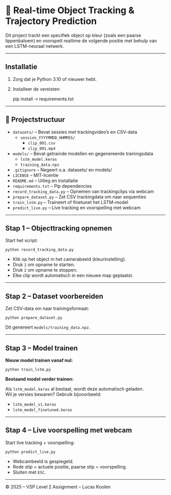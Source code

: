 # 🎯 Real-time Object Tracking & Trajectory Prediction

Dit project trackt een specifiek object op kleur (zoals een paarse lippenbalsem) en voorspelt realtime de volgende positie met behulp van een LSTM-neuraal netwerk.

---

## Installatie

1. Zorg dat je Python 3.10 of nieuwer hebt.
2. Installeer de vereisten:

   pip install -r requirements.txt

---

## 📁 Projectstructuur

- `datasets/` – Bevat sessies met trackingvideo’s en CSV-data
  - `session_YYYYMMDD_HHMMSS/`
    - `clip_001.csv`
    - `clip_001.mp4`
- `models/` – Bevat getrainde modellen en gegenereerde trainingsdata
  - `lstm_model.keras`
  - `training_data.npz`
- `.gitignore` – Negeert o.a. datasets/ en models/
- `LICENSE` – MIT-licentie
- `README.md` – Uitleg en installatie
- `requirements.txt` – Pip dependencies
- `record_tracking_data.py` – Opnemen van trackingclips via webcam
- `prepare_dataset.py` – Zet CSV trackingdata om naar sequenties
- `train_lstm.py` – Traineert of finetunet het LSTM-model
- `predict_live.py` – Live tracking en voorspelling met webcam

---

## Stap 1 – Objecttracking opnemen

Start het script:

    python record_tracking_data.py

- Klik op het object in het camerabeeld (kleurinstelling).
- Druk `1` om opname te starten.
- Druk `2` om opname te stoppen.
- Elke clip wordt automatisch in een nieuwe map geplaatst.

---

## Stap 2 – Dataset voorbereiden

Zet CSV-data om naar trainingsformaat:

    python prepare_dataset.py

Dit genereert `models/training_data.npz`.

---

## Stap 3 – Model trainen

**Nieuw model trainen vanaf nul:**

    python train_lstm.py

**Bestaand model verder trainen:**

Als `lstm_model.keras` al bestaat, wordt deze automatisch geladen.  
Wil je versies bewaren? Gebruik bijvoorbeeld:

- `lstm_model_v1.keras`
- `lstm_model_finetuned.keras`

---

## Stap 4 – Live voorspelling met webcam

Start live tracking + voorspelling:

    python predict_live.py

- Webcambeeld is gespiegeld.
- Rode stip = actuele positie, paarse stip = voorspelling.
- Sluiten met `ESC`.

---

© 2025 – VSP Level 2 Assignment – Lucas Koolen
